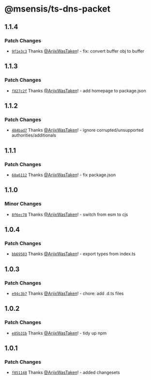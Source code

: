 # @msensis/ts-dns-packet

## 1.1.4

### Patch Changes

- [`9f1e3c3`](https://github.com/msensis-com/ts-dns-packet/commit/9f1e3c327fc3971503d8fe7daf9aeff3a37701c7) Thanks [@ArjixWasTaken](https://github.com/ArjixWasTaken)! - fix: convert buffer obj to buffer

## 1.1.3

### Patch Changes

- [`f827c2f`](https://github.com/msensis-com/ts-dns-packet/commit/f827c2f62b5c6d0d55d66728212ba2382a8328e7) Thanks [@ArjixWasTaken](https://github.com/ArjixWasTaken)! - add homepage to package.json

## 1.1.2

### Patch Changes

- [`484bad7`](https://github.com/msensis-com/ts-dns-packet/commit/484bad79236236117eb91034a52023796ab44545) Thanks [@ArjixWasTaken](https://github.com/ArjixWasTaken)! - ignore corrupted/unsupported authorities/additionals

## 1.1.1

### Patch Changes

- [`68a6112`](https://github.com/msensis-com/ts-dns-packet/commit/68a6112f9a26135a744c5897280f06d84629ef0d) Thanks [@ArjixWasTaken](https://github.com/ArjixWasTaken)! - fix package.json

## 1.1.0

### Minor Changes

- [`8f6ec78`](https://github.com/msensis-com/ts-dns-packet/commit/8f6ec78a07f7b2652371849f9adca956db0e92f9) Thanks [@ArjixWasTaken](https://github.com/ArjixWasTaken)! - switch from esm to cjs

## 1.0.4

### Patch Changes

- [`bb69583`](https://github.com/msensis-com/ts-dns-packet/commit/bb695834f046ca0b7b0d8b36826ebfb43f0ef9a5) Thanks [@ArjixWasTaken](https://github.com/ArjixWasTaken)! - export types from index.ts

## 1.0.3

### Patch Changes

- [`e94c3b7`](https://github.com/msensis-com/ts-dns-packet/commit/e94c3b7b90e759c008856e21aa2d0cd097934091) Thanks [@ArjixWasTaken](https://github.com/ArjixWasTaken)! - chore: add .d.ts files

## 1.0.2

### Patch Changes

- [`e85b31b`](https://github.com/msensis-com/ts-dns-packet/commit/e85b31b9415f7f415115c606bfd58f6f99af4ba5) Thanks [@ArjixWasTaken](https://github.com/ArjixWasTaken)! - tidy up npm

## 1.0.1

### Patch Changes

- [`f851148`](https://github.com/msensis-com/ts-dns-packet/commit/f851148910d363efec061095a6f589e91a63945a) Thanks [@ArjixWasTaken](https://github.com/ArjixWasTaken)! - added changesets
